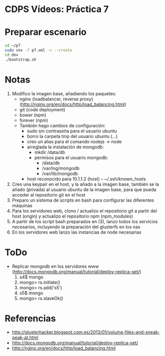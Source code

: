 CDPS Vídeos: Práctica 7  
========================  

# Preparar escenario

```bash
cd ~/p7
sudo vnx -f p7.xml -v --create
cd dev
./bootstrap.sh
```

# Notas
1. Modifico la imagen base, añadiendo los paquetes:  
	* nginx (loadbalancer, reverse proxy) (http://nginx.org/en/docs/http/load_balancing.html) 
	* git (code deployment)  
	* bower (npm)  
	* forever (npm)  
	* También hago cambios de configuración:  
		* sudo sin contraseña para el usuario ubuntu  
		* borro la carpeta tmp del usuario ubuntu (…)  
		* creo un alias para el comando nodejs → node  
		* arreglada la instalación de mongodb:  
			* mkdir /data/db  
			* permisos para el usuario mongodb:  
				* /data/db  
				* /var/log/mongodb  
				* /var/lib/mongodb  
		* host reconocido para 10.1.1.2 (host) – ~/.ssh/known_hosts  
2. Creo una keypair en el host, y la añado a la imagen base, también se la añado (privada) al usuario ubuntu de la imagen base, para que pueda acceder al repositorio git en el host  
3. Preparo un sistema de scripts en bash para configurar las diferentes máquinas  
4. Para los servidores web, clono / actualizo el repositorio git a partir del host (origin) y actualizo el repositorio npm (npm_modules)  
5. A partir de los script bash preparados en (3), lanzo todos los servicios necesarios, incluyendo la preparación del glusterfs en los nas  
6. En los servidores web lanzo las instancias de node necesarias  

# ToDo  
* Replicar mongodb en los servidores www (http://docs.mongodb.org/manual/tutorial/deploy-replica-set/)  
	1. s4$ mongo
	2. mongo> rs.initiate()
	3. mongo> rs.add('s5')
	4. s5$ mongo
	5. mongo> rs.slaveOk()

# Referencias  
* http://glusterhacker.blogspot.com.es/2013/01/volume-files-and-sneak-peak-at.html  
* http://docs.mongodb.org/manual/tutorial/deploy-replica-set/  
* http://nginx.org/en/docs/http/load_balancing.html  
